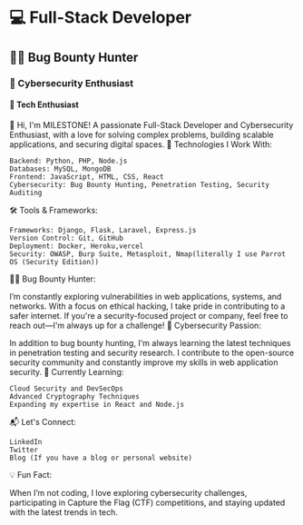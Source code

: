 # **💻 Full-Stack Developer**
## **🕵️‍♂️ Bug Bounty Hunter**
### **🔐 Cybersecurity Enthusiast**
#### **🚀 Tech Enthusiast**


👋 Hi, I'm MILESTONE!
A passionate Full-Stack Developer and Cybersecurity Enthusiast, with a love for solving complex problems, building scalable applications, and securing digital spaces.
🚀 Technologies I Work With:

    Backend: Python, PHP, Node.js
    Databases: MySQL, MongoDB
    Frontend: JavaScript, HTML, CSS, React
    Cybersecurity: Bug Bounty Hunting, Penetration Testing, Security Auditing

🛠️ Tools & Frameworks:

    Frameworks: Django, Flask, Laravel, Express.js
    Version Control: Git, GitHub
    Deployment: Docker, Heroku,vercel
    Security: OWASP, Burp Suite, Metasploit, Nmap(literally I use Parrot OS (Security Edition))

🕵️‍♂️ Bug Bounty Hunter:

I’m constantly exploring vulnerabilities in web applications, systems, and networks. With a focus on ethical hacking, I take pride in contributing to a safer internet. If you're a security-focused project or company, feel free to reach out—I'm always up for a challenge!
🔐 Cybersecurity Passion:

In addition to bug bounty hunting, I'm always learning the latest techniques in penetration testing and security research. I contribute to the open-source security community and constantly improve my skills in web application security.
🌱 Currently Learning:

    Cloud Security and DevSecOps
    Advanced Cryptography Techniques
    Expanding my expertise in React and Node.js

📬 Let's Connect:

    LinkedIn
    Twitter
    Blog (If you have a blog or personal website)

💡 Fun Fact:

When I’m not coding, I love exploring cybersecurity challenges, participating in Capture the Flag (CTF) competitions, and staying updated with the latest trends in tech.


